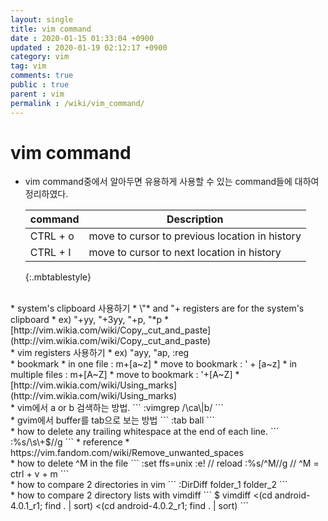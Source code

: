 ```yaml
---
layout: single
title: vim command
date : 2020-01-15 01:33:04 +0900
updated : 2020-01-19 02:12:17 +0900
category: vim
tag: vim
comments: true
public : true
parent : vim
permalink : /wiki/vim_command/
--- 
```


# vim command
* vim command중에서 알아두면 유용하게 사용할 수 있는 command들에 대하여 정리하였다.


    | command | Description |
    | ------- | ----------- |
    | CTRL + o | move to cursor to previous location in history |
    | CTRL + I | move to cursor to next location in history |
    {:.mbtablestyle}

<br />
* system's clipboard 사용하기
  * \"* and "+ registers are for the system's clipboard
      * ex) "+yy, "+3yy, "+p, "*p
  * [http://vim.wikia.com/wiki/Copy,_cut_and_paste](http://vim.wikia.com/wiki/Copy,_cut_and_paste)

<br />
* vim registers 사용하기
  * ex) "ayy, "ap, :reg

<br />
* bookmark
  * in one file : m+[a~z]
  * move to bookmark : '  + [a~z]
  * in multiple files : m+[A~Z]
  * move to bookmark : '+[A~Z]
  *  [http://vim.wikia.com/wiki/Using_marks](http://vim.wikia.com/wiki/Using_marks)

<br />
* vim에서 a or b 검색하는 방법.
```
   :vimgrep /\ca\|b/ <CTRL-R><SHIFT-%>
```

<br />
* gvim에서 buffer를 tab으로 보는 방법
```
   :tab ball
```

<br />
* how to delete any trailing whitespace at the end of each line.
```
  :%s/\s\+$//g
```
  * reference
    * https://vim.fandom.com/wiki/Remove_unwanted_spaces

<br />
* how to delete ^M in the file
```
   :set ffs=unix
   :e!                   // reload
   :%s/^M//g             // ^M = ctrl + v + m
```

<br />
* how to compare 2 directories in vim
```
   :DirDiff folder_1 folder_2
```

<br />
* how to compare 2 directory lists with vimdiff
```
   $ vimdiff <(cd android-4.0.1_r1; find . | sort) <(cd android-4.0.2_r1; find . | sort)
```
